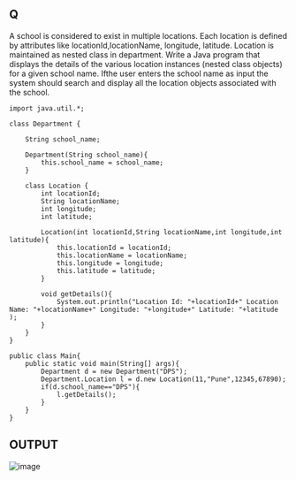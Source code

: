 ## Q
A school is considered to exist in multiple locations. Each location is defined by attributes like locationId,locationName, longitude, latitude. Location is maintained as nested class in department. Write a Java program that displays the details of the various location instances (nested class objects) for a given school name. Ifthe user enters the school name as input the system should search and display all the location objects associated with the school.



    import java.util.*;

    class Department {

        String school_name;

        Department(String school_name){
            this.school_name = school_name;
        }

        class Location {
            int locationId;
            String locationName;
            int longitude;
            int latitude;

            Location(int locationId,String locationName,int longitude,int latitude){
                this.locationId = locationId;
                this.locationName = locationName;
                this.longitude = longitude;
                this.latitude = latitude;
            }

            void getDetails(){
                System.out.println("Location Id: "+locationId+" Location Name: "+locationName+" Longitude: "+longitude+" Latitude: "+latitude );
            }
        }
    }

    public class Main{
        public static void main(String[] args){
            Department d = new Department("DPS");
            Department.Location l = d.new Location(11,"Pune",12345,67890);
            if(d.school_name=="DPS"){
                l.getDetails();
            }
        }
    }
    
## OUTPUT
   ![image](https://user-images.githubusercontent.com/66274690/145678488-f6b150f0-66ad-444b-bd93-4ef1f80909f8.png)
